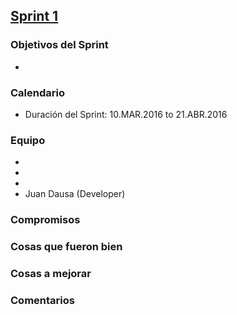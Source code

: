 ## [Sprint 1](https://github.com/juandausa/tinder/milestones/Sprint%201)

### Objetivos del Sprint
 * 

### Calendario
 * Duración del Sprint: 10.MAR.2016 to 21.ABR.2016

### Equipo
* 
* 
* 
* Juan Dausa (Developer)

### Compromisos

### Cosas que fueron bien

### Cosas a mejorar

### Comentarios
